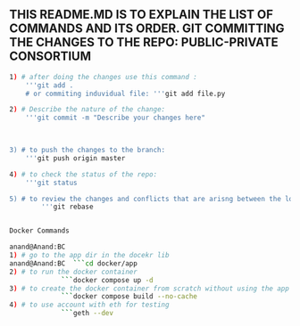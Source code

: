 
## THIS README.MD IS TO EXPLAIN THE LIST OF COMMANDS AND ITS ORDER. GIT COMMITTING THE CHANGES TO THE REPO: PUBLIC-PRIVATE CONSORTIUM 

```bash
1) # after doing the changes use this command : 
    '''git add .
    # or commiting induvidual file: '''git add file.py

2) # Describe the nature of the change: 
    '''git commit -m "Describe your changes here"
        


3) # to push the changes to the branch: 
    '''git push origin master

4) # to check the status of the repo: 
    '''git status

5) # to review the changes and conflicts that are arisng between the local and remote: 
        '''git rebase


Docker Commands 

anand@Anand:BC
1) # go to the app dir in the docekr lib
anand@Anand:BC  ```cd docker/app
2) # to run the docker container 
             ```docker compose up -d 
3) # to create the docker container from scratch without using the app cache
             ```docker compose build --no-cache
4) # to use account with eth for testing 
             ```geth --dev
